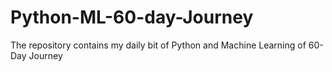 # Python-ML-60-day-Journey
The repository contains my daily bit of Python and Machine Learning of 60-Day Journey
